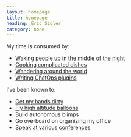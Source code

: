 ```yaml
---
layout: homepage
title: homepage
heading: Eric Sigler
category: none
---
```

My time is consumed by:

* [Waking people up in the middle of the night][1]
* [Cooking complicated dishes][2]
* [Wandering around the world][3]
* [Writing ChatOps plugins][6]

I've been known to:

* [Get my hands dirty][7]
* [Fly high altitude balloons][4]
* Build autonomous blimps
* Go overboard on organizing my office
* [Speak at various conferences][8]

[1]: http://www.pagerduty.com
[2]: /cooking
[3]: /travel
[4]: /balloon
[5]: /2014/01/01/goals/
[6]: /chatops
[7]: /gardening
[8]: /speaking
